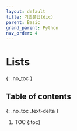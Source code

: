 ```yaml
---
layout: default
title: 기초문법(dic)
parent: Basic
grand_parent: Python
nav_order: 4
---
```

# Lists
{: .no_toc }

## Table of contents
{: .no_toc .text-delta }

1. TOC
{:toc}
